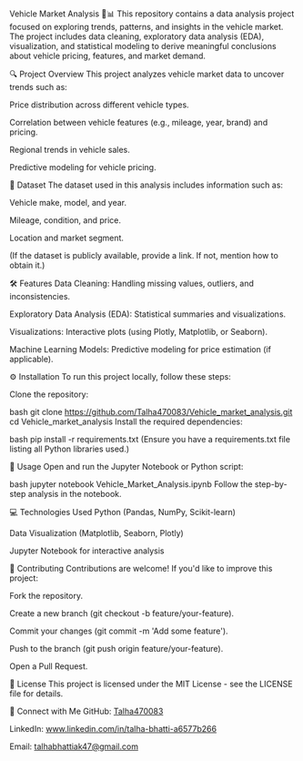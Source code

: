 Vehicle Market Analysis 🚗📊
This repository contains a data analysis project focused on exploring trends, patterns, and insights in the vehicle market. The project includes data cleaning, exploratory data analysis (EDA), visualization, and statistical modeling to derive meaningful conclusions about vehicle pricing, features, and market demand.

🔍 Project Overview
This project analyzes vehicle market data to uncover trends such as:

Price distribution across different vehicle types.

Correlation between vehicle features (e.g., mileage, year, brand) and pricing.

Regional trends in vehicle sales.

Predictive modeling for vehicle pricing.

📂 Dataset
The dataset used in this analysis includes information such as:

Vehicle make, model, and year.

Mileage, condition, and price.

Location and market segment.

(If the dataset is publicly available, provide a link. If not, mention how to obtain it.)

🛠 Features
Data Cleaning: Handling missing values, outliers, and inconsistencies.

Exploratory Data Analysis (EDA): Statistical summaries and visualizations.

Visualizations: Interactive plots (using Plotly, Matplotlib, or Seaborn).

Machine Learning Models: Predictive modeling for price estimation (if applicable).

⚙ Installation
To run this project locally, follow these steps:

Clone the repository:

bash
git clone https://github.com/Talha470083/Vehicle_market_analysis.git
cd Vehicle_market_analysis
Install the required dependencies:

bash
pip install -r requirements.txt
(Ensure you have a requirements.txt file listing all Python libraries used.)

🚀 Usage
Open and run the Jupyter Notebook or Python script:

bash
jupyter notebook Vehicle_Market_Analysis.ipynb
Follow the step-by-step analysis in the notebook.

💻 Technologies Used
Python (Pandas, NumPy, Scikit-learn)

Data Visualization (Matplotlib, Seaborn, Plotly)

Jupyter Notebook for interactive analysis



🤝 Contributing
Contributions are welcome! If you'd like to improve this project:

Fork the repository.

Create a new branch (git checkout -b feature/your-feature).

Commit your changes (git commit -m 'Add some feature').

Push to the branch (git push origin feature/your-feature).

Open a Pull Request.

📜 License
This project is licensed under the MIT License - see the LICENSE file for details.

🔗 Connect with Me
GitHub: [Talha470083](https://github.com/Talha470083)

LinkedIn: www.linkedin.com/in/talha-bhatti-a6577b266

Email: talhabhattiak47@gmail.com
